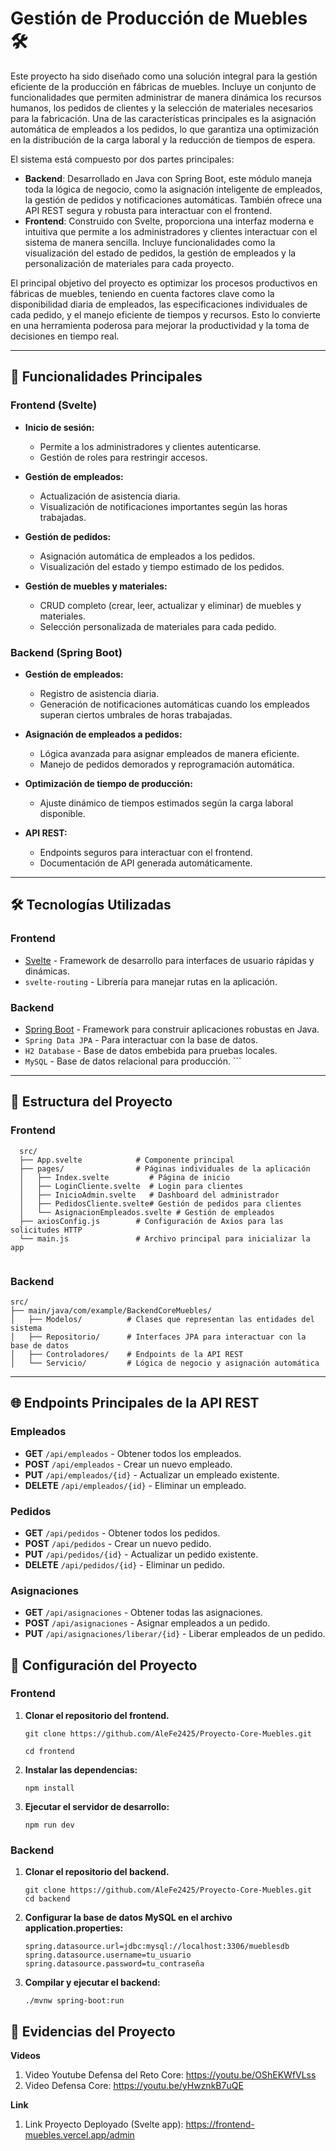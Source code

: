 # Gestión de Producción de Muebles 🛠️

Este proyecto ha sido diseñado como una solución integral para la gestión eficiente de la producción en fábricas de muebles. Incluye un conjunto de funcionalidades que permiten administrar de manera dinámica los recursos humanos, los pedidos de clientes y la selección de materiales necesarios para la fabricación. Una de las características principales es la asignación automática de empleados a los pedidos, lo que garantiza una optimización en la distribución de la carga laboral y la reducción de tiempos de espera.

El sistema está compuesto por dos partes principales:
- **Backend**: Desarrollado en Java con Spring Boot, este módulo maneja toda la lógica de negocio, como la asignación inteligente de empleados, la gestión de pedidos y notificaciones automáticas. También ofrece una API REST segura y robusta para interactuar con el frontend.
- **Frontend**: Construido con Svelte, proporciona una interfaz moderna e intuitiva que permite a los administradores y clientes interactuar con el sistema de manera sencilla. Incluye funcionalidades como la visualización del estado de pedidos, la gestión de empleados y la personalización de materiales para cada proyecto.

El principal objetivo del proyecto es optimizar los procesos productivos en fábricas de muebles, teniendo en cuenta factores clave como la disponibilidad diaria de empleados, las especificaciones individuales de cada pedido, y el manejo eficiente de tiempos y recursos. Esto lo convierte en una herramienta poderosa para mejorar la productividad y la toma de decisiones en tiempo real.

---

## 🚀 Funcionalidades Principales

### **Frontend (Svelte)**
- **Inicio de sesión:**
  - Permite a los administradores y clientes autenticarse.
  - Gestión de roles para restringir accesos.
  
- **Gestión de empleados:**
  - Actualización de asistencia diaria.
  - Visualización de notificaciones importantes según las horas trabajadas.
  
- **Gestión de pedidos:**
  - Asignación automática de empleados a los pedidos.
  - Visualización del estado y tiempo estimado de los pedidos.
  
- **Gestión de muebles y materiales:**
  - CRUD completo (crear, leer, actualizar y eliminar) de muebles y materiales.
  - Selección personalizada de materiales para cada pedido.

### **Backend (Spring Boot)**
- **Gestión de empleados:**
  - Registro de asistencia diaria.
  - Generación de notificaciones automáticas cuando los empleados superan ciertos umbrales de horas trabajadas.

- **Asignación de empleados a pedidos:**
  - Lógica avanzada para asignar empleados de manera eficiente.
  - Manejo de pedidos demorados y reprogramación automática.
  
- **Optimización de tiempo de producción:**
  - Ajuste dinámico de tiempos estimados según la carga laboral disponible.

- **API REST:**
  - Endpoints seguros para interactuar con el frontend.
  - Documentación de API generada automáticamente.

---

## 🛠️ Tecnologías Utilizadas

### **Frontend**
- [Svelte](https://svelte.dev/) - Framework de desarrollo para interfaces de usuario rápidas y dinámicas.
- `svelte-routing` - Librería para manejar rutas en la aplicación.

### **Backend**
- [Spring Boot](https://spring.io/projects/spring-boot) - Framework para construir aplicaciones robustas en Java.
- `Spring Data JPA` - Para interactuar con la base de datos.
- `H2 Database` - Base de datos embebida para pruebas locales.
- `MySQL` - Base de datos relacional para producción. ```

---

## 📂 Estructura del Proyecto

### **Frontend**
```plaintext
  src/
  ├── App.svelte            # Componente principal
  ├── pages/                # Páginas individuales de la aplicación
  │   ├── Index.svelte         # Página de inicio
  │   ├── LoginCliente.svelte  # Login para clientes
  │   ├── InicioAdmin.svelte   # Dashboard del administrador
  │   ├── PedidosCliente.svelte# Gestión de pedidos para clientes
  │   └── AsignacionEmpleados.svelte # Gestión de empleados
  ├── axiosConfig.js        # Configuración de Axios para las solicitudes HTTP
  └── main.js               # Archivo principal para inicializar la app


```
### **Backend**

```
src/
├── main/java/com/example/BackendCoreMuebles/
│   ├── Modelos/          # Clases que representan las entidades del sistema
│   ├── Repositorio/      # Interfaces JPA para interactuar con la base de datos
│   ├── Controladores/    # Endpoints de la API REST
│   └── Servicio/         # Lógica de negocio y asignación automática

```


---

## 🌐 Endpoints Principales de la API REST

### **Empleados**
- **GET** `/api/empleados` - Obtener todos los empleados.
- **POST** `/api/empleados` - Crear un nuevo empleado.
- **PUT** `/api/empleados/{id}` - Actualizar un empleado existente.
- **DELETE** `/api/empleados/{id}` - Eliminar un empleado.

### **Pedidos**
- **GET** `/api/pedidos` - Obtener todos los pedidos.
- **POST** `/api/pedidos` - Crear un nuevo pedido.
- **PUT** `/api/pedidos/{id}` - Actualizar un pedido existente.
- **DELETE** `/api/pedidos/{id}` - Eliminar un pedido.

### **Asignaciones**
- **GET** `/api/asignaciones` - Obtener todas las asignaciones.
- **POST** `/api/asignaciones` - Asignar empleados a un pedido.
- **PUT** `/api/asignaciones/liberar/{id}` - Liberar empleados de un pedido.


## 🔧 Configuración del Proyecto

### **Frontend**
1. **Clonar el repositorio del frontend.**
   ```
   git clone https://github.com/AleFe2425/Proyecto-Core-Muebles.git
   
   cd frontend

2. **Instalar las dependencias:**
   ```
   npm install
   
3. **Ejecutar el servidor de desarrollo:**
   ```
   npm run dev

### **Backend**
1. **Clonar el repositorio del backend.**
   ```
   git clone https://github.com/AleFe2425/Proyecto-Core-Muebles.git
   cd backend

2. **Configurar la base de datos MySQL en el archivo application.properties:**
   ```
   spring.datasource.url=jdbc:mysql://localhost:3306/mueblesdb
   spring.datasource.username=tu_usuario
   spring.datasource.password=tu_contraseña
   
3. **Compilar y ejecutar el backend:**
   ```
   ./mvnw spring-boot:run

## 🧾 Evidencias del Proyecto

**Videos**
1. Video Youtube Defensa del Reto Core: https://youtu.be/OShEKWfVLss
2. Video Defensa Core: https://youtu.be/yHwznkB7uQE

**Link**
1. Link Proyecto Deployado (Svelte app): https://frontend-muebles.vercel.app/admin



   
   
